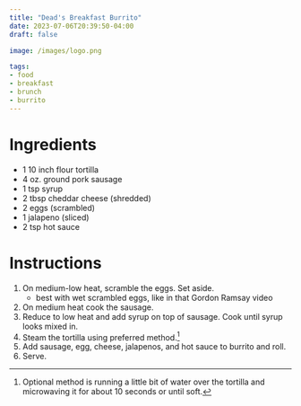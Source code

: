 ```yaml
---
title: "Dead's Breakfast Burrito"
date: 2023-07-06T20:39:50-04:00
draft: false

image: /images/logo.png

tags:
- food
- breakfast
- brunch
- burrito
---
```


# Ingredients
- 1 10 inch flour tortilla
- 4 oz. ground pork sausage
- 1 tsp syrup
- 2 tbsp cheddar cheese (shredded)
- 2 eggs (scrambled)
- 1 jalapeno (sliced)
- 2 tsp hot sauce

# Instructions
1. On medium-low heat, scramble the eggs. Set aside.
    - best with wet scrambled eggs, like in that Gordon Ramsay video
1. On medium heat cook the sausage.
1. Reduce to low heat and add syrup on top of sausage. Cook until syrup looks mixed in.
1. Steam the tortilla using preferred method.[^1]
1. Add sausage, egg, cheese, jalapenos, and hot sauce to burrito and roll.
1. Serve.

[^1]: Optional method is running a little bit of water over the tortilla and microwaving it for about 10 seconds or until soft.
